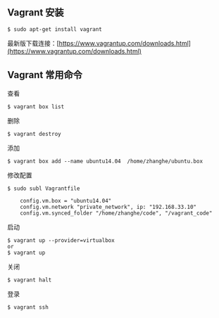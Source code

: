 ## Vagrant 安装

```
$ sudo apt-get install vagrant
```

最新版下载连接：[https://www.vagrantup.com/downloads.html](https://www.vagrantup.com/downloads.html)


## Vagrant 常用命令

查看
```
$ vagrant box list
```

删除
```
$ vagrant destroy
```

添加
```
$ vagrant box add --name ubuntu14.04  /home/zhanghe/ubuntu.box
```

修改配置
```
$ sudo subl Vagrantfile
```
```
    config.vm.box = "ubuntu14.04"
    config.vm.network "private_network", ip: "192.168.33.10"
    config.vm.synced_folder "/home/zhanghe/code", "/vagrant_code"
```

启动
```
$ vagrant up --provider=virtualbox
or
$ vagrant up
```

关闭
```
$ vagrant halt
```

登录
```
$ vagrant ssh
```
